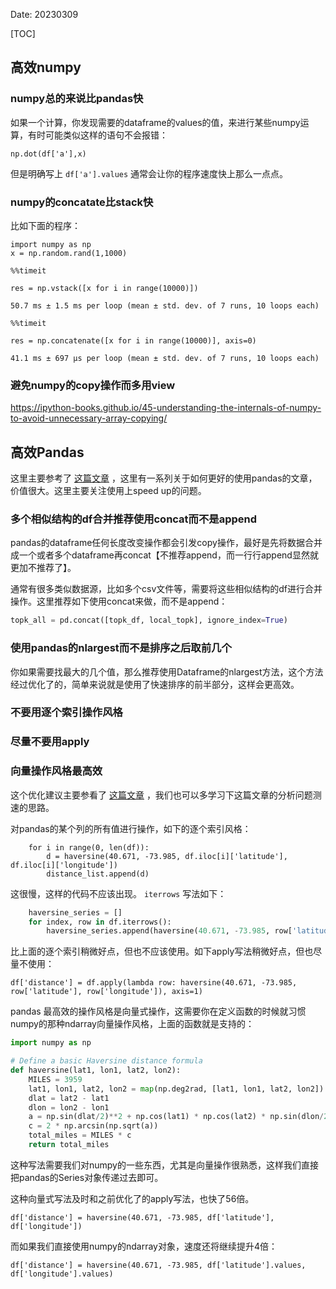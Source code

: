 Date: 20230309

[TOC]

## 高效numpy

### numpy总的来说比pandas快

如果一个计算，你发现需要的dataframe的values的值，来进行某些numpy运算，有时可能类似这样的语句不会报错：

```
np.dot(df['a'],x)
```

但是明确写上 `df['a'].values` 通常会让你的程序速度快上那么一点点。



### numpy的concatate比stack快

比如下面的程序：

```
import numpy as np
x = np.random.rand(1,1000)
```

```
%%timeit 

res = np.vstack([x for i in range(10000)])
```

```
50.7 ms ± 1.5 ms per loop (mean ± std. dev. of 7 runs, 10 loops each)
```

```
%%timeit 

res = np.concatenate([x for i in range(10000)], axis=0)
```

```
41.1 ms ± 697 µs per loop (mean ± std. dev. of 7 runs, 10 loops each)
```



### 避免numpy的copy操作而多用view

<https://ipython-books.github.io/45-understanding-the-internals-of-numpy-to-avoid-unnecessary-array-copying/>



## 高效Pandas

这里主要参考了 [这篇文章](<https://tomaugspurger.github.io/modern-4-performance>) ，这里有一系列关于如何更好的使用pandas的文章，价值很大。这里主要关注使用上speed up的问题。

### 多个相似结构的df合并推荐使用concat而不是append

pandas的dataframe任何长度改变操作都会引发copy操作，最好是先将数据合并成一个或者多个dataframe再concat【不推荐append，而一行行append显然就更加不推荐了】。

通常有很多类似数据源，比如多个csv文件等，需要将这些相似结构的df进行合并操作。这里推荐如下使用concat来做，而不是append：

```python
topk_all = pd.concat([topk_df, local_topk], ignore_index=True)
```

### 使用pandas的nlargest而不是排序之后取前几个

你如果需要找最大的几个值，那么推荐使用Dataframe的nlargest方法，这个方法经过优化了的，简单来说就是使用了快速排序的前半部分，这样会更高效。

### 不要用逐个索引操作风格

### 尽量不要用apply

### 向量操作风格最高效

这个优化建议主要参看了 [这篇文章](<https://engineering.upside.com/a-beginners-guide-to-optimizing-pandas-code-for-speed-c09ef2c6a4d6>) ，我们也可以多学习下这篇文章的分析问题测速的思路。

对pandas的某个列的所有值进行操作，如下的逐个索引风格：

```
    for i in range(0, len(df)):
        d = haversine(40.671, -73.985, df.iloc[i]['latitude'], df.iloc[i]['longitude'])
        distance_list.append(d)
```

这很慢，这样的代码不应该出现。 `iterrows` 写法如下：

```python
    haversine_series = []
    for index, row in df.iterrows():
        haversine_series.append(haversine(40.671, -73.985, row['latitude'], row['longitude']))
```

比上面的逐个索引稍微好点，但也不应该使用。如下apply写法稍微好点，但也尽量不使用：

```
df['distance'] = df.apply(lambda row: haversine(40.671, -73.985, row['latitude'], row['longitude']), axis=1)
```

pandas 最高效的操作风格是向量式操作，这需要你在定义函数的时候就习惯numpy的那种ndarray向量操作风格，上面的函数就是支持的：

```python
import numpy as np

# Define a basic Haversine distance formula
def haversine(lat1, lon1, lat2, lon2):
    MILES = 3959
    lat1, lon1, lat2, lon2 = map(np.deg2rad, [lat1, lon1, lat2, lon2])
    dlat = lat2 - lat1 
    dlon = lon2 - lon1 
    a = np.sin(dlat/2)**2 + np.cos(lat1) * np.cos(lat2) * np.sin(dlon/2)**2
    c = 2 * np.arcsin(np.sqrt(a)) 
    total_miles = MILES * c
    return total_miles
```

这种写法需要我们对numpy的一些东西，尤其是向量操作很熟悉，这样我们直接把pandas的Series对象传递过去即可。

这种向量式写法及时和之前优化了的apply写法，也快了56倍。

```
df['distance'] = haversine(40.671, -73.985, df['latitude'], df['longitude'])
```

而如果我们直接使用numpy的ndarray对象，速度还将继续提升4倍：

```
df['distance'] = haversine(40.671, -73.985, df['latitude'].values, df['longitude'].values)
```

